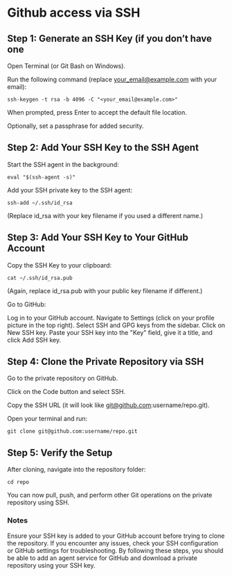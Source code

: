 # Github access via SSH

## Step 1: Generate an SSH Key (if you don’t have one
Open Terminal (or Git Bash on Windows).

Run the following command (replace <your_email@example.com> with your email):

```
ssh-keygen -t rsa -b 4096 -C "<your_email@example.com>"
```

When prompted, press Enter to accept the default file location.

Optionally, set a passphrase for added security.

## Step 2: Add Your SSH Key to the SSH Agent
Start the SSH agent in the background:

```
eval "$(ssh-agent -s)"
```
Add your SSH private key to the SSH agent:

```
ssh-add ~/.ssh/id_rsa
```
(Replace id_rsa with your key filename if you used a different name.)

## Step 3: Add Your SSH Key to Your GitHub Account
Copy the SSH Key to your clipboard:

```
cat ~/.ssh/id_rsa.pub
```
(Again, replace id_rsa.pub with your public key filename if different.)

Go to GitHub:

Log in to your GitHub account.
Navigate to Settings (click on your profile picture in the top right).
Select SSH and GPG keys from the sidebar.
Click on New SSH key.
Paste your SSH key into the "Key" field, give it a title, and click Add SSH key.

## Step 4: Clone the Private Repository via SSH
Go to the private repository on GitHub.

Click on the Code button and select SSH.

Copy the SSH URL (it will look like git@github.com:username/repo.git).

Open your terminal and run:

```
git clone git@github.com:username/repo.git
```

## Step 5: Verify the Setup
After cloning, navigate into the repository folder:

```
cd repo
```
You can now pull, push, and perform other Git operations on the private repository using SSH.

### Notes
Ensure your SSH key is added to your GitHub account before trying to clone the repository.
If you encounter any issues, check your SSH configuration or GitHub settings for troubleshooting.
By following these steps, you should be able to add an agent service for GitHub and download a private repository using your SSH key.
